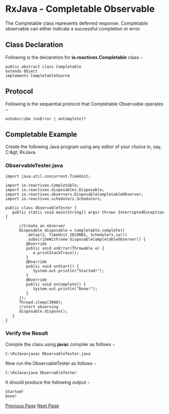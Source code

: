# RxJava - Completable Observable
The Completable class represents deferred response. Completable observable can either indicate a successful completion or error.

## Class Declaration
Following is the declaration for **io.reactivex.Completable** class −

```
public abstract class Completable
extends Object
implements CompletableSource
```
## Protocol
Following is the sequential protocol that Completable Observable operates −

```
onSubscribe (onError | onComplete)?
```
## Completable Example
Create the following Java program using any editor of your choice in, say, C:\&gt; RxJava.

### ObservableTester.java
```
import java.util.concurrent.TimeUnit;

import io.reactivex.Completable;
import io.reactivex.disposables.Disposable;
import io.reactivex.observers.DisposableCompletableObserver;
import io.reactivex.schedulers.Schedulers;

public class ObservableTester {
   public static void main(String[] args) throws InterruptedException {

      //Create an observer
      Disposable disposable = Completable.complete()
         .delay(2, TimeUnit.SECONDS, Schedulers.io())
         .subscribeWith(new DisposableCompletableObserver() {
         @Override
         public void onError(Throwable e) { 
            e.printStackTrace();
         }
         @Override
         public void onStart() {
            System.out.println("Started!");
         }
         @Override
         public void onComplete() {
            System.out.println("Done!");
         }
      }); 
      Thread.sleep(3000);
      //start observing
      disposable.dispose();
   }
}
```
### Verify the Result
Compile the class using **javac** compiler as follows −

```
C:\RxJava>javac ObservableTester.java
```
Now run the ObservableTester as follows −

```
C:\RxJava>java ObservableTester
```
It should produce the following output −

```
Started!
Done!
```

[Previous Page](../rxjava/rxjava_maybe_observable.md) [Next Page](../rxjava/rxjava_compositedisposable.md) 
